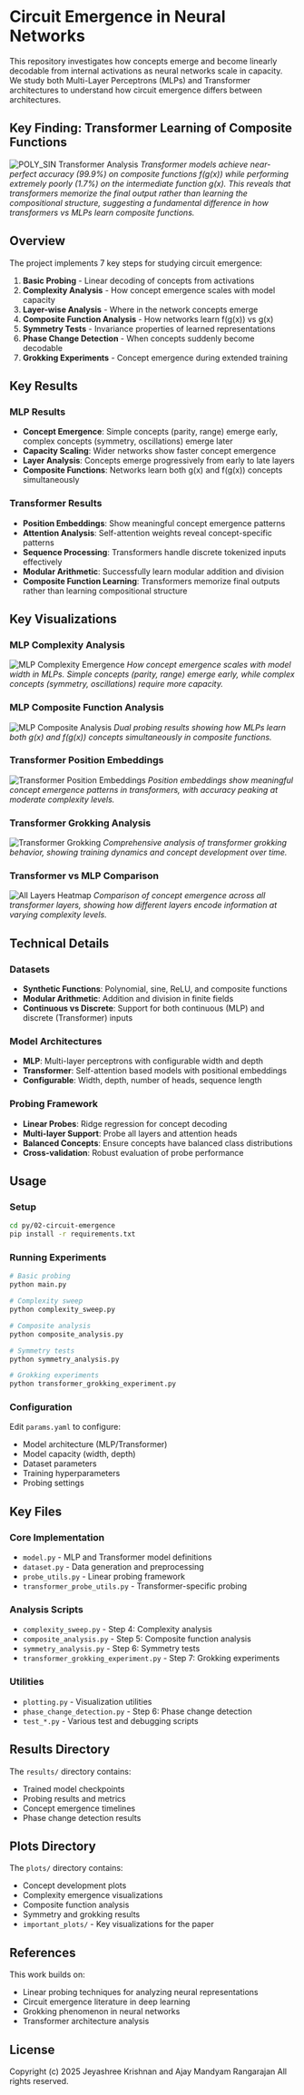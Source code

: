 # Circuit Emergence in Neural Networks

This repository investigates how concepts emerge and become linearly decodable from internal activations as neural networks scale in capacity. We study both Multi-Layer Perceptrons (MLPs) and Transformer architectures to understand how circuit emergence differs between architectures.

## Key Finding: Transformer Learning of Composite Functions

![POLY_SIN Transformer Analysis](py/02-circuit-emergence/plots/poly_sin_focused_analysis_20250727_234709.png)
*Transformer models achieve near-perfect accuracy (99.9%) on composite functions f(g(x)) while performing extremely poorly (1.7%) on the intermediate function g(x). This reveals that transformers memorize the final output rather than learning the compositional structure, suggesting a fundamental difference in how transformers vs MLPs learn composite functions.*

## Overview

The project implements 7 key steps for studying circuit emergence:

1. **Basic Probing** - Linear decoding of concepts from activations
2. **Complexity Analysis** - How concept emergence scales with model capacity
3. **Layer-wise Analysis** - Where in the network concepts emerge
4. **Composite Function Analysis** - How networks learn f(g(x)) vs g(x)
5. **Symmetry Tests** - Invariance properties of learned representations
6. **Phase Change Detection** - When concepts suddenly become decodable
7. **Grokking Experiments** - Concept emergence during extended training

## Key Results

### MLP Results
- **Concept Emergence**: Simple concepts (parity, range) emerge early, complex concepts (symmetry, oscillations) emerge later
- **Capacity Scaling**: Wider networks show faster concept emergence
- **Layer Analysis**: Concepts emerge progressively from early to late layers
- **Composite Functions**: Networks learn both g(x) and f(g(x)) concepts simultaneously

### Transformer Results
- **Position Embeddings**: Show meaningful concept emergence patterns
- **Attention Analysis**: Self-attention weights reveal concept-specific patterns
- **Sequence Processing**: Transformers handle discrete tokenized inputs effectively
- **Modular Arithmetic**: Successfully learn modular addition and division
- **Composite Function Learning**: Transformers memorize final outputs rather than learning compositional structure

## Key Visualizations

### MLP Complexity Analysis
![MLP Complexity Emergence](py/02-circuit-emergence/plots/v0/complexity_emergence_20250727_133558.png)
*How concept emergence scales with model width in MLPs. Simple concepts (parity, range) emerge early, while complex concepts (symmetry, oscillations) require more capacity.*

### MLP Composite Function Analysis
![MLP Composite Analysis](py/02-circuit-emergence/plots/v0/composite_emergence_20250727_135026.png)
*Dual probing results showing how MLPs learn both g(x) and f(g(x)) concepts simultaneously in composite functions.*

### Transformer Position Embeddings
![Transformer Position Embeddings](py/02-circuit-emergence/plots/transformers_important_plots/pos_embeddings_vs_complexity_20250727_182702.png)
*Position embeddings show meaningful concept emergence patterns in transformers, with accuracy peaking at moderate complexity levels.*

### Transformer Grokking Analysis
![Transformer Grokking](py/02-circuit-emergence/plots/transformers_important_plots/transformer_grokking_comprehensive_20250727_194004.png)
*Comprehensive analysis of transformer grokking behavior, showing training dynamics and concept development over time.*

### Transformer vs MLP Comparison
![All Layers Heatmap](py/02-circuit-emergence/plots/transformers_important_plots/all_layers_heatmap_20250727_182702.png)
*Comparison of concept emergence across all transformer layers, showing how different layers encode information at varying complexity levels.*

## Technical Details

### Datasets
- **Synthetic Functions**: Polynomial, sine, ReLU, and composite functions
- **Modular Arithmetic**: Addition and division in finite fields
- **Continuous vs Discrete**: Support for both continuous (MLP) and discrete (Transformer) inputs

### Model Architectures
- **MLP**: Multi-layer perceptrons with configurable width and depth
- **Transformer**: Self-attention based models with positional embeddings
- **Configurable**: Width, depth, number of heads, sequence length

### Probing Framework
- **Linear Probes**: Ridge regression for concept decoding
- **Multi-layer Support**: Probe all layers and attention heads
- **Balanced Concepts**: Ensure concepts have balanced class distributions
- **Cross-validation**: Robust evaluation of probe performance

## Usage

### Setup
```bash
cd py/02-circuit-emergence
pip install -r requirements.txt
```

### Running Experiments
```bash
# Basic probing
python main.py

# Complexity sweep
python complexity_sweep.py

# Composite analysis
python composite_analysis.py

# Symmetry tests
python symmetry_analysis.py

# Grokking experiments
python transformer_grokking_experiment.py
```

### Configuration
Edit `params.yaml` to configure:
- Model architecture (MLP/Transformer)
- Model capacity (width, depth)
- Dataset parameters
- Training hyperparameters
- Probing settings

## Key Files

### Core Implementation
- `model.py` - MLP and Transformer model definitions
- `dataset.py` - Data generation and preprocessing
- `probe_utils.py` - Linear probing framework
- `transformer_probe_utils.py` - Transformer-specific probing

### Analysis Scripts
- `complexity_sweep.py` - Step 4: Complexity analysis
- `composite_analysis.py` - Step 5: Composite function analysis
- `symmetry_analysis.py` - Step 6: Symmetry tests
- `transformer_grokking_experiment.py` - Step 7: Grokking experiments

### Utilities
- `plotting.py` - Visualization utilities
- `phase_change_detection.py` - Step 6: Phase change detection
- `test_*.py` - Various test and debugging scripts

## Results Directory

The `results/` directory contains:
- Trained model checkpoints
- Probing results and metrics
- Concept emergence timelines
- Phase change detection results

## Plots Directory

The `plots/` directory contains:
- Concept development plots
- Complexity emergence visualizations
- Composite function analysis
- Symmetry and grokking results
- `important_plots/` - Key visualizations for the paper

## References

This work builds on:
- Linear probing techniques for analyzing neural representations
- Circuit emergence literature in deep learning
- Grokking phenomenon in neural networks
- Transformer architecture analysis

## License

Copyright (c) 2025 Jeyashree Krishnan and Ajay Mandyam Rangarajan All rights reserved.

